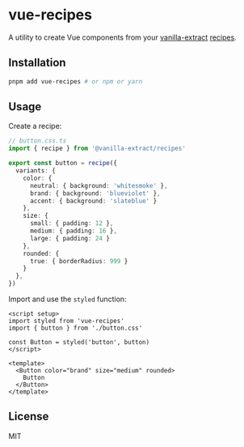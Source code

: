 # vue-recipes

A utility to create Vue components from your [vanilla-extract](https://github.com/seek-oss/vanilla-extract) [recipes](https://vanilla-extract.style/documentation/recipes-api/#recipe).

## Installation

```bash
pnpm add vue-recipes # or npm or yarn
```

## Usage

Create a recipe:

```ts
// button.css.ts
import { recipe } from '@vanilla-extract/recipes'

export const button = recipe({
  variants: {
    color: {
      neutral: { background: 'whitesmoke' },
      brand: { background: 'blueviolet' },
      accent: { background: 'slateblue' }
    },
    size: {
      small: { padding: 12 },
      medium: { padding: 16 },
      large: { padding: 24 }
    },
    rounded: {
      true: { borderRadius: 999 }
    }
  },
})
```

Import and use the `styled` function:

```vue
<script setup>
import styled from 'vue-recipes'
import { button } from './button.css'

const Button = styled('button', button)
</script>

<template>
  <Button color="brand" size="medium" rounded>
    Button
  </Button>
</template>
```

## License

MIT
